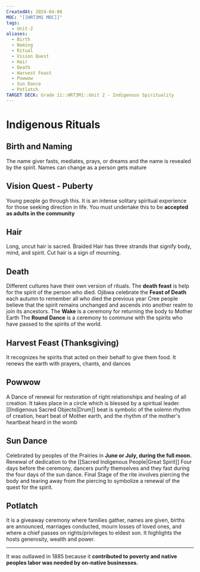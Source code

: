 ```yaml
---
CreatedAt: 2024-04-08
MOC: "[[HRT3M1 MOC]]"
tags:
  - Unit-2
aliases:
  - Birth
  - Naming
  - Ritual
  - Vision Quest
  - Hair
  - Death
  - Harvest Feast
  - Powwow
  - Sun Dance
  - Potlatch
TARGET DECK: Grade 11::HRT3M1::Unit 2 - Indigenous Spirituality
---
```

# Indigenous Rituals

## Birth and Naming
The name giver fasts, mediates, prays, or dreams and the name is revealed by the spirit. Names can change as a person gets mature
<!--ID: 1718379550307-->


## Vision Quest - Puberty
Young people go through this. It is an intense solitary spiritual experience for those seeking direction in life. You must undertake this to be **accepted as adults in the community**
<!--ID: 1718379550318-->


## Hair
Long, uncut hair is sacred. Braided Hair has three strands that signify body, mind, and spirit. Cut hair is a sign of mourning.
## Death
Different cultures have their own version of rituals. The **death feast** is help for the spirit of the person who died.
Ojibwa celebrate the **Feast of Death** each autumn to remember all who died the previous year
Cree people believe that the spirit remains unchanged and ascends into another realm to join its ancestors.
The **Wake** is a ceremony for returning the body to Mother Earth
The **Round Dance** is a ceremony to commune with the spirits who have passed to the spirits of the world.
## Harvest Feast (Thanksgiving)
It recognizes he spirits that acted on their behalf to give them food. It renews the earth with prayers, chants, and dances

## Powwow
A Dance of renewal for restoration of right relationships and healing of all creation. It takes place in a circle which is blessed by a spiritual leader.
[[Indigenous Sacred Objects|Drum]] beat is symbolic of the solemn rhythm of creation, heart beat of Mother earth, and the rhythm of the mother's heartbeat heard in the womb
<!--ID: 1718379550330-->


## Sun Dance
Celebrated by peoples of the Prairies in **June or July, during the full moon.**
Renewal of dedication to the [[Sacred Indigenous People|Great Spirit]]
Four days before the ceremony, dancers purify themselves and they fast during the four days of the sun dance.
Final Stage of the rite involves piercing the body and tearing away from the piercing to symbolize a renewal of the quest for the spirit.

## Potlatch
It is a giveaway ceremony where families gather, names are given, births are announced, marriages conducted, mourn losses of loved ones, and where a chief passes on rights/privileges to eldest son.
It highlights the hosts generosity, wealth and power.
___
It was outlawed in 1885 because it **contributed to poverty and native peoples labor was needed by on-native businesses.**
<!--ID: 1718379550340-->
